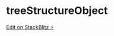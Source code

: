# treeStructureObject

[Edit on StackBlitz ⚡️](https://stackblitz.com/edit/angular-8-getting-started-vrxaaj)